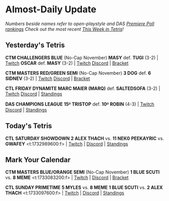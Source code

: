 # Almost-Daily Update
*Numbers beside names refer to open-playstyle and DAS [Premiere Poll rankings](https://docs.google.com/document/d/1Mmn24edltEMq6vdxZxhIAfyUS6F5SwlqIuQ6OmnVsi8/edit?tab=t.0)*
*Check out the most recent [This Week in Tetris](https://www.thisweekintetris.com/2024/11/this-week-in-tetris-october-29-november.html)!*
## Yesterday's Tetris
**CTM CHALLENGERS BLUE** (No-Cap November)
**MASY** def. **TUGI** (3-2) | [Twitch](https://www.twitch.tv/videos/2313973139?t=00h11m00s)
**OSCAR** def. **MASY** (3-2) | [Twitch](https://www.twitch.tv/videos/2313973139?t=01h06m16s)
[Discord](https://go.ctm.gg/discord) | [Bracket](https://go.ctm.gg/event/ctm-november-2024/challengers-circuit/)

**CTM MASTERS RED/GREEN SEMI** (No-Cap November)
**3 DOG** def. **6 SIDNEV** (3-2) | [Twitch](https://www.twitch.tv/videos/2314060433?t=00h21m07s)
[Discord](https://go.ctm.gg/discord) | [Bracket](https://go.ctm.gg/event/ctm-november-2024/challengers-circuit/)

**CTL FRIDAY DYNAMITE**
**MARC MAIER (MARQ)** def. **SALTEDSOFA** (3-2) | [Twitch](https://www.twitch.tv/videos/2314249932?t=00h34m07s)
[Discord](https://discord.gg/QremKENyzQ) | [Standings](https://ctlscoreboard.herokuapp.com)

**DAS CHAMPIONS LEAGUE**
**15ᴰ TRISTOP** def. **10ᴰ ROBIN** (4-3) | [Twitch](https://www.twitch.tv/videos/2314016237?t=00h06m25s)
[Discord](https://discord.gg/WQ2pQXZa3X) | [Standings](https://docs.google.com/spreadsheets/d/1nEN0MAbueG36UDkpfUsPZEmAMuKif6IcLAmJ8iZhCe8/edit?gid=681352137#gid=681352137)

## Today's Tetris
**CTL SATURDAY SHOWDOWN**
**2 ALEX THACH** vs. **11 NEK0**
**PEEKAYRIC** vs. **GWAFEY**
<t:1732989600:f> | [Twitch](https://www.twitch.tv/classictetrisleague) | [Discord](https://discord.gg/QremKENyzQ) | [Standings](https://ctlscoreboard.herokuapp.com)

## Mark Your Calendar
**CTM MASTERS BLUE/ORANGE SEMI** (No-Cap November)
**1 BLUE SCUTI** vs. **8 MEME**
<t:1733083200:f> | [Twitch](https://twitch.tv/monthlytetris) | [Discord](https://go.ctm.gg/discord) | [Bracket](https://go.ctm.gg/event/ctm-november-2024/challengers-circuit/)

**CTL SUNDAY PRIMETIME**
**5 MYLES** vs. **8 MEME**
**1 BLUE SCUTI** vs. **2 ALEX THACH**
<t:1733097600:f> | [Twitch](https://www.twitch.tv/classictetrisleague) | [Discord](https://discord.gg/QremKENyzQ) | [Standings](https://ctlscoreboard.herokuapp.com)